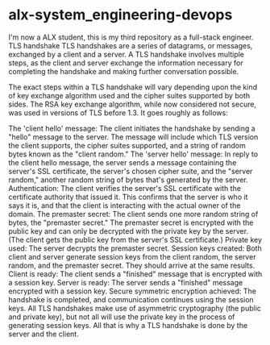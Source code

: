 # alx-system_engineering-devops
I'm now a ALX student, this is my third repository as a full-stack engineer.
TLS handshake
TLS handshakes are a series of datagrams, or messages, exchanged by a client and a server. A TLS handshake involves multiple steps, as the client and server exchange the information necessary for completing the handshake and making further conversation possible.

The exact steps within a TLS handshake will vary depending upon the kind of key exchange algorithm used and the cipher suites supported by both sides. The RSA key exchange algorithm, while now considered not secure, was used in versions of TLS before 1.3. It goes roughly as follows:

The 'client hello' message: The client initiates the handshake by sending a "hello" message to the server. The message will include which TLS version the client supports, the cipher suites supported, and a string of random bytes known as the "client random."
The 'server hello' message: In reply to the client hello message, the server sends a message containing the server's SSL certificate, the server's chosen cipher suite, and the "server random," another random string of bytes that's generated by the server.
Authentication: The client verifies the server's SSL certificate with the certificate authority that issued it. This confirms that the server is who it says it is, and that the client is interacting with the actual owner of the domain.
The premaster secret: The client sends one more random string of bytes, the "premaster secret." The premaster secret is encrypted with the public key and can only be decrypted with the private key by the server. (The client gets the public key from the server's SSL certificate.)
Private key used: The server decrypts the premaster secret.
Session keys created: Both client and server generate session keys from the client random, the server random, and the premaster secret. They should arrive at the same results.
Client is ready: The client sends a "finished" message that is encrypted with a session key.
Server is ready: The server sends a "finished" message encrypted with a session key.
Secure symmetric encryption achieved: The handshake is completed, and communication continues using the session keys.
All TLS handshakes make use of asymmetric cryptography (the public and private key), but not all will use the private key in the process of generating session keys. 
All that is why a TLS handshake is done by the server and the client.
